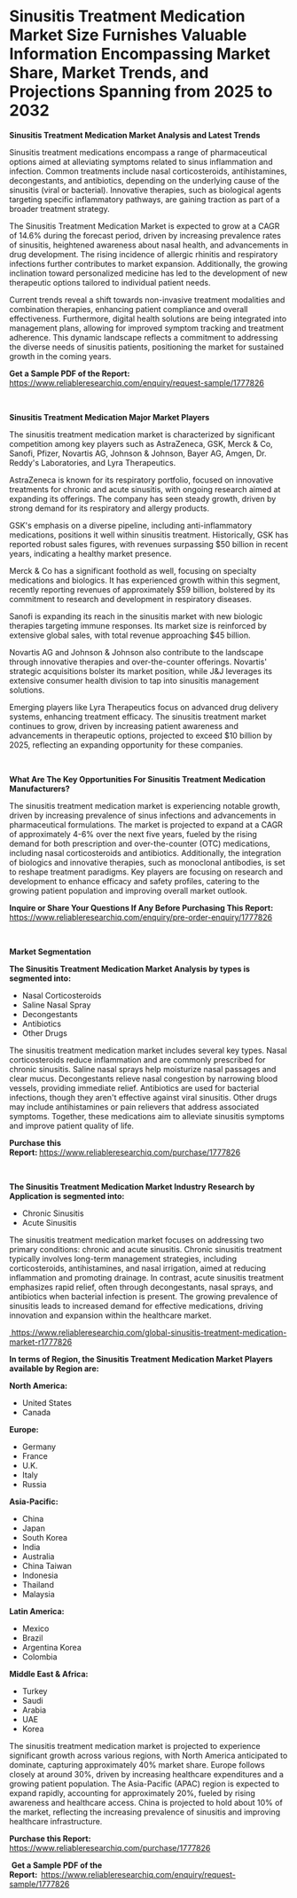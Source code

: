 <p><h1>Sinusitis Treatment Medication Market Size Furnishes Valuable Information Encompassing Market Share, Market Trends, and Projections Spanning from 2025 to 2032</h1></p><p><strong>Sinusitis Treatment Medication Market Analysis and Latest Trends</strong></p>
<p><p>Sinusitis treatment medications encompass a range of pharmaceutical options aimed at alleviating symptoms related to sinus inflammation and infection. Common treatments include nasal corticosteroids, antihistamines, decongestants, and antibiotics, depending on the underlying cause of the sinusitis (viral or bacterial). Innovative therapies, such as biological agents targeting specific inflammatory pathways, are gaining traction as part of a broader treatment strategy.</p><p>The Sinusitis Treatment Medication Market is expected to grow at a CAGR of 14.6% during the forecast period, driven by increasing prevalence rates of sinusitis, heightened awareness about nasal health, and advancements in drug development. The rising incidence of allergic rhinitis and respiratory infections further contributes to market expansion. Additionally, the growing inclination toward personalized medicine has led to the development of new therapeutic options tailored to individual patient needs.</p><p>Current trends reveal a shift towards non-invasive treatment modalities and combination therapies, enhancing patient compliance and overall effectiveness. Furthermore, digital health solutions are being integrated into management plans, allowing for improved symptom tracking and treatment adherence. This dynamic landscape reflects a commitment to addressing the diverse needs of sinusitis patients, positioning the market for sustained growth in the coming years.</p></p>
<p><strong>Get a Sample PDF of the Report:&nbsp;</strong> <a href="https://www.reliableresearchiq.com/enquiry/request-sample/1777826?utm_campaign=1087&utm_medium=2&utm_source=Github&utm_content=ia&utm_term=19042025&utm_id=sinusitis-treatment-medication">https://www.reliableresearchiq.com/enquiry/request-sample/1777826</a></p>
<p>&nbsp;</p>
<p><strong>Sinusitis Treatment Medication Major Market Players</strong></p>
<p><p>The sinusitis treatment medication market is characterized by significant competition among key players such as AstraZeneca, GSK, Merck & Co, Sanofi, Pfizer, Novartis AG, Johnson & Johnson, Bayer AG, Amgen, Dr. Reddy's Laboratories, and Lyra Therapeutics. </p><p>AstraZeneca is known for its respiratory portfolio, focused on innovative treatments for chronic and acute sinusitis, with ongoing research aimed at expanding its offerings. The company has seen steady growth, driven by strong demand for its respiratory and allergy products.</p><p>GSK's emphasis on a diverse pipeline, including anti-inflammatory medications, positions it well within sinusitis treatment. Historically, GSK has reported robust sales figures, with revenues surpassing $50 billion in recent years, indicating a healthy market presence.</p><p>Merck & Co has a significant foothold as well, focusing on specialty medications and biologics. It has experienced growth within this segment, recently reporting revenues of approximately $59 billion, bolstered by its commitment to research and development in respiratory diseases.</p><p>Sanofi is expanding its reach in the sinusitis market with new biologic therapies targeting immune responses. Its market size is reinforced by extensive global sales, with total revenue approaching $45 billion.</p><p>Novartis AG and Johnson & Johnson also contribute to the landscape through innovative therapies and over-the-counter offerings. Novartis' strategic acquisitions bolster its market position, while J&J leverages its extensive consumer health division to tap into sinusitis management solutions.</p><p>Emerging players like Lyra Therapeutics focus on advanced drug delivery systems, enhancing treatment efficacy. The sinusitis treatment market continues to grow, driven by increasing patient awareness and advancements in therapeutic options, projected to exceed $10 billion by 2025, reflecting an expanding opportunity for these companies.</p></p>
<p>&nbsp;</p>
<p><strong>What Are The Key Opportunities For Sinusitis Treatment Medication Manufacturers?</strong></p>
<p><p>The sinusitis treatment medication market is experiencing notable growth, driven by increasing prevalence of sinus infections and advancements in pharmaceutical formulations. The market is projected to expand at a CAGR of approximately 4-6% over the next five years, fueled by the rising demand for both prescription and over-the-counter (OTC) medications, including nasal corticosteroids and antibiotics. Additionally, the integration of biologics and innovative therapies, such as monoclonal antibodies, is set to reshape treatment paradigms. Key players are focusing on research and development to enhance efficacy and safety profiles, catering to the growing patient population and improving overall market outlook.</p></p>
<p><strong>Inquire or Share Your Questions If Any Before Purchasing This Report:</strong> <a href="https://www.reliableresearchiq.com/enquiry/pre-order-enquiry/1777826?utm_campaign=1087&utm_medium=2&utm_source=Github&utm_content=ia&utm_term=19042025&utm_id=sinusitis-treatment-medication">https://www.reliableresearchiq.com/enquiry/pre-order-enquiry/1777826</a></p>
<p>&nbsp;</p>
<p><strong>Market Segmentation</strong></p>
<p><strong>The Sinusitis Treatment Medication Market Analysis by types is segmented into:</strong></p>
<p><ul><li>Nasal Corticosteroids</li><li>Saline Nasal Spray</li><li>Decongestants</li><li>Antibiotics</li><li>Other Drugs</li></ul></p>
<p><p>The sinusitis treatment medication market includes several key types. Nasal corticosteroids reduce inflammation and are commonly prescribed for chronic sinusitis. Saline nasal sprays help moisturize nasal passages and clear mucus. Decongestants relieve nasal congestion by narrowing blood vessels, providing immediate relief. Antibiotics are used for bacterial infections, though they aren't effective against viral sinusitis. Other drugs may include antihistamines or pain relievers that address associated symptoms. Together, these medications aim to alleviate sinusitis symptoms and improve patient quality of life.</p></p>
<p><strong>Purchase this Report:&nbsp;</strong><a href="https://www.reliableresearchiq.com/purchase/1777826?utm_campaign=1087&utm_medium=2&utm_source=Github&utm_content=ia&utm_term=19042025&utm_id=sinusitis-treatment-medication">https://www.reliableresearchiq.com/purchase/1777826</a></p>
<p>&nbsp;</p>
<p><strong>The Sinusitis Treatment Medication Market Industry Research by Application is segmented into:</strong></p>
<p><ul><li>Chronic Sinusitis</li><li>Acute Sinusitis</li></ul></p>
<p><p>The sinusitis treatment medication market focuses on addressing two primary conditions: chronic and acute sinusitis. Chronic sinusitis treatment typically involves long-term management strategies, including corticosteroids, antihistamines, and nasal irrigation, aimed at reducing inflammation and promoting drainage. In contrast, acute sinusitis treatment emphasizes rapid relief, often through decongestants, nasal sprays, and antibiotics when bacterial infection is present. The growing prevalence of sinusitis leads to increased demand for effective medications, driving innovation and expansion within the healthcare market.</p></p>
<p><a href="https://www.reliableresearchiq.com/global-sinusitis-treatment-medication-market-r1777826?utm_campaign=1087&utm_medium=2&utm_source=Github&utm_content=ia&utm_term=19042025&utm_id=sinusitis-treatment-medication">&nbsp;https://www.reliableresearchiq.com/global-sinusitis-treatment-medication-market-r1777826</a></p>
<p><strong>In terms of Region, the Sinusitis Treatment Medication Market Players available by Region are:</strong></p>
<p>
    <p> <strong> North America: </strong>
        <ul>
            <li>United States</li>
            <li>Canada</li>
        </ul>
        </p> 
    <p> <strong> Europe: </strong>
        <ul>
            <li>Germany</li>
            <li>France</li>
            <li>U.K.</li>
            <li>Italy</li>
            <li>Russia</li>
        </ul>
        </p> 
    <p> <strong> Asia-Pacific: </strong>
        <ul>
            <li>China</li>
            <li>Japan</li>
            <li>South Korea</li>
            <li>India</li>
            <li>Australia</li>
            <li>China Taiwan</li>
            <li>Indonesia</li>
            <li>Thailand</li>
            <li>Malaysia</li>
        </ul>
        </p> 
    <p> <strong> Latin America: </strong>
        <ul>
            <li>Mexico</li>
            <li>Brazil</li>
            <li>Argentina Korea</li>
            <li>Colombia</li>
        </ul>
        </p> 
    <p> <strong> Middle East & Africa: </strong>
        <ul>
            <li>Turkey</li>
            <li>Saudi</li>
            <li>Arabia</li>
            <li>UAE</li>
            <li>Korea</li>
        </ul>
    </p>
    </p>
<p><p>The sinusitis treatment medication market is projected to experience significant growth across various regions, with North America anticipated to dominate, capturing approximately 40% market share. Europe follows closely at around 30%, driven by increasing healthcare expenditures and a growing patient population. The Asia-Pacific (APAC) region is expected to expand rapidly, accounting for approximately 20%, fueled by rising awareness and healthcare access. China is projected to hold about 10% of the market, reflecting the increasing prevalence of sinusitis and improving healthcare infrastructure.</p></p>
<p><strong>Purchase this Report: </strong><a href="https://www.reliableresearchiq.com/purchase/1777826?utm_campaign=1087&utm_medium=2&utm_source=Github&utm_content=ia&utm_term=19042025&utm_id=sinusitis-treatment-medication">https://www.reliableresearchiq.com/purchase/1777826</a></p>
<p>&nbsp;<strong>Get a Sample PDF of the Report:&nbsp;&nbsp;</strong><a href="https://www.reliableresearchiq.com/enquiry/request-sample/1777826?utm_campaign=1087&utm_medium=2&utm_source=Github&utm_content=ia&utm_term=19042025&utm_id=sinusitis-treatment-medication">https://www.reliableresearchiq.com/enquiry/request-sample/1777826</a></p>
<p><strong></strong></p>
<p><p></p><p></p><p></p></p>
